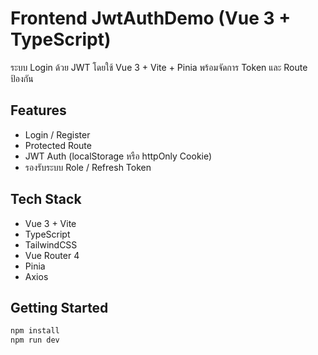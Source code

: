 # Frontend JwtAuthDemo (Vue 3 + TypeScript)

ระบบ Login ด้วย JWT โดยใช้ Vue 3 + Vite + Pinia พร้อมจัดการ Token และ Route ป้องกัน

## Features

- Login / Register
- Protected Route
- JWT Auth (localStorage หรือ httpOnly Cookie)
- รองรับระบบ Role / Refresh Token

## Tech Stack

- Vue 3 + Vite
- TypeScript
- TailwindCSS
- Vue Router 4
- Pinia
- Axios

## Getting Started

```bash
npm install
npm run dev
